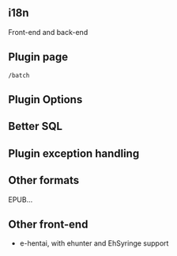 ## i18n
Front-end and back-end

## Plugin page
`/batch`

## Plugin Options

## Better SQL

## Plugin exception handling

## Other formats
EPUB...

## Other front-end
- e-hentai, with ehunter and EhSyringe support
